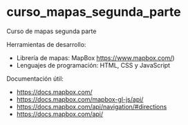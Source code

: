# curso_mapas_segunda_parte
Curso de mapas segunda parte

Herramientas de desarrollo:
* Librería de mapas: MapBox https://www.mapbox.com/)
* Lenguajes de programación: HTML, CSS y JavaScript

Documentación útil:
* https://docs.mapbox.com/
* https://docs.mapbox.com/mapbox-gl-js/api/
* https://docs.mapbox.com/api/navigation/#directions
* https://docs.mapbox.com/api/
